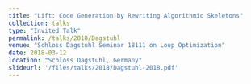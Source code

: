 ```yaml
---
title: "Lift: Code Generation by Rewriting Algorithmic Skeletons"
collection: talks
type: "Invited Talk"
permalink: /talks/2018/Dagstuhl
venue: "Schloss Dagstuhl Seminar 18111 on Loop Optimization"
date: 2018-03-12
location: "Schloss Dagstuhl, Germany"
slideurl: '/files/talks/2018/Dagstuhl-2018.pdf'
---
```

